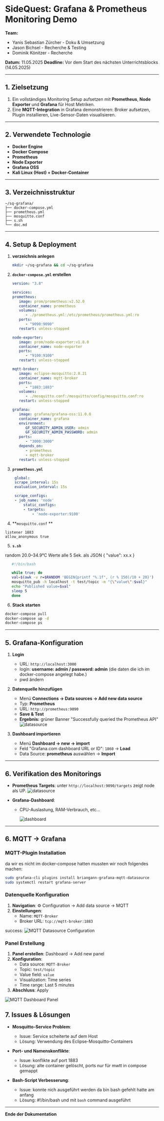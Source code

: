 # SideQuest: Grafana & Prometheus Monitoring Demo

**Team:**

* Yanis Sebastian Zürcher - Doku & Umsetzung
* Jason Bichsel - Recherche & Testing
* Dominik Könitzer - Recherche

**Datum:** 11.05.2025
**Deadline:** Vor dem Start des nächsten Unterrichtsblocks (14.05.2025)

---

## 1. Zielsetzung

1. Ein vollständiges Monitoring Setup aufsetzen mit **Prometheus**, **Node Exporter** und **Grafana** für Host Metriken.
2. Eine **MQTT-Integration** in Grafana demonstrieren: Broker aufsetzen, Plugin installieren, Live-Sensor-Daten visualisieren.

---

## 2. Verwendete Technologie

* **Docker Engine**
* **Docker Compose**
* **Prometheus**
* **Node Exporter**
* **Grafana OSS**
* **Kali Linux (Host) + Docker-Container**

---

## 3. Verzeichnisstruktur

```text
~/sq-grafana/
├── docker-compose.yml
├── prometheus.yml
├── mosquitto.conf
├── s.sh
└── doc.md         
```

---

## 4. Setup & Deployment

1. **verzeichnis anlegen**

   ```bash
   mkdir ~/sq-grafana && cd ~/sq-grafana
   ```
2. **`docker-compose.yml` erstellen**

   ```yml
   version: "3.8"

   services:
   prometheus:
      image: prom/prometheus:v2.52.0
      container_name: prometheus
      volumes:
         - ./prometheus.yml:/etc/prometheus/prometheus.yml:ro
      ports:
         - "9090:9090"
      restart: unless-stopped

   node-exporter:
      image: prom/node-exporter:v1.8.0
      container_name: node-exporter
      ports:
         - "9100:9100"
      restart: unless-stopped

   mqtt-broker:
      image: eclipse-mosquitto:2.0.21
      container_name: mqtt-broker
      ports: 
         - "1883:1883"  
      volumes:
         - ./mosquitto.conf:/mosquitto/config/mosquitto.conf:ro
      restart: unless-stopped

   grafana:
      image: grafana/grafana-oss:11.0.0
      container_name: grafana
      environment:
         GF_SECURITY_ADMIN_USER: admin
         GF_SECURITY_ADMIN_PASSWORD: admin
      ports:
         - "3000:3000"
      depends_on:
         - prometheus
         - mqtt-broker
      restart: unless-stopped


   ```
3. **`prometheus.yml`**

   ```yml
    global:
    scrape_interval: 15s
    evaluation_interval: 15s

    scrape_configs:
    - job_name: 'node'
        static_configs:
        - targets:
            - 'node-exporter:9100'
   ```
4. **`mosquitto.conf` **

```config
listener 1883
allow_anonymous true
```

5. **`s.sh`**

random 20.0–34.9°C Werte alle 5 Sek. als JSON { "value": xx.x }

```bash
   #!/bin/bash

   while true; do
   val=$(awk -v r=$RANDOM 'BEGIN{printf "%.1f", (r % 150)/10 + 20}')
   mosquitto_pub -h localhost -t test/topic -m "{\"value\":$val}"
   echo "Published value=$val"
   sleep 5
   done

```

6. **Stack starten**

```bash
docker-compose pull
docker-compose up -d
docker-compose ps
```

---

## 5. Grafana-Konfiguration

1. **Login**

   * URL: `http://localhost:3000`
   * login: **username: admin / password: admin** (die daten die ich im docker-compose angelegt habe.)
   * pwd ändern
2. **Datenquelle hinzufügen**

   * Menü **Connections -> Data sources -> Add new data source**
   * Typ: **Prometheus**
   * URL: `http://prometheus:9090`
   * **Save & Test**
   * **Ergebnis:** grüner Banner "Successfully queried the Prometheus API"
     ![datasource](datasource.png)
3. **Dashboard importieren**

   * Menü **Dashboard -> new -> import**
   * Feld "Grafana.com dashboard URL or ID": `1860` → **Load**
   * Data Source: **prometheus** auswählen -> **Import**

---

## 6. Verifikation des Monitorings

* **Prometheus Targets**: unter `http://localhost:9090/targets` zeigt node als UP.
  ![datasource](target.png)
* **Grafana-Dashboard**:

  * CPU-Auslastung, RAM-Verbrauch, etc...

    ![dashboard](dashboard.png)

---

## 6. MQTT → Grafana

### MQTT-Plugin Installation
da wir es nicht im docker-compose hatten mussten wir noch folgendes machen:

```bash
sudo grafana-cli plugins install briangann-grafana-mqtt-datasource
sudo systemctl restart grafana-server
```

### Datenquelle Konfiguration

1. **Navigation**: ⚙️ Configuration -> Add data source -> MQTT
2. **Einstellungen**:
   - Name: `MQTT-Broker`
   - Broker URL: `tcp://mqtt-broker:1883`

success: 
![MQTT Datasource Configuration](datasource_mqtt.png)

### Panel Erstellung

1. **Panel erstellen**:  Dashboard -> Add new panel
2. **Konfiguration**:
   - Data source: `MQTT-Broker`
   - Topic: `test/topic`
   - Value field: `value`
   - Visualization: Time series
   - Time range: Last 5 minutes
3. **Abschluss**: Apply

![MQTT Dashboard Panel](dashboard_mqtt.png)

## 7. Issues & Lösungen

* **Mosquitto-Service Problem**:
  - Issue: Service scheiterte auf dem Host
  - Lösung: Verwendung des Eclipse-Mosquitto-Containers

* **Port- und Namenskonflikte**:
  - Issue: konflikte auf port 1883
  - Lösung: alte container gelöscht, ports nur für mwtt in compose gemappt

* **Bash-Script Verbesserung**:
  - Issue: konnte nich ausgeführt werden da bin bash gefehlt hatte am anfang
  - Lösung: #!/bin/bash und mit `bash` command ausgeführt

---

**Ende der Dokumentation**